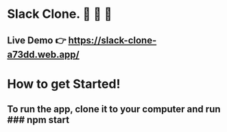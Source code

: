 # Slack Clone. 🚀 🚀 🚀 

## Live Demo 👉  https://slack-clone-a73dd.web.app/

# How to get Started!

## To run the app, clone it to your computer and run ### npm start




